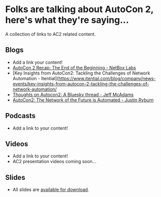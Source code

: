 # Folks are talking about AutoCon 2, here's what they're saying...

A collection of links to AC2 related content.

## Blogs
- Add a link your content!
- [AutoCon 2 Recap: The End of the Beginning - NetBox Labs](https://netboxlabs.com/blog/autocon2-recap/)
- [Key Insights from AutoCon2: Tackling the Challenges of Network Automation - Itential](https://www.itential.com/blog/company/news-events/key-insights-from-autocon-2-tackling-the-challenges-of-network-automation/
- [Thoughts on Autocon2: A Bluesky thread - Jeff McAdams](https://bsky.app/profile/jeffmca.bsky.social/post/3lbrttisnys23)
- [AutoCon2: The Network of the Future is Automated - Justin Ryburn](https://ryburn.org/2024/11/26/autocon2-the-network-of-the-future-is-automated/)

## Podcasts
- Add a link to your content!

## Videos
- Add a link to your content!
- AC2 presentation videos coming soon...

## Slides
- All slides are [available for download](https://github.com/Network-Automation-Forum/handyinfo/tree/main/docs/autocon_coverage/slides/AutoCon2).
